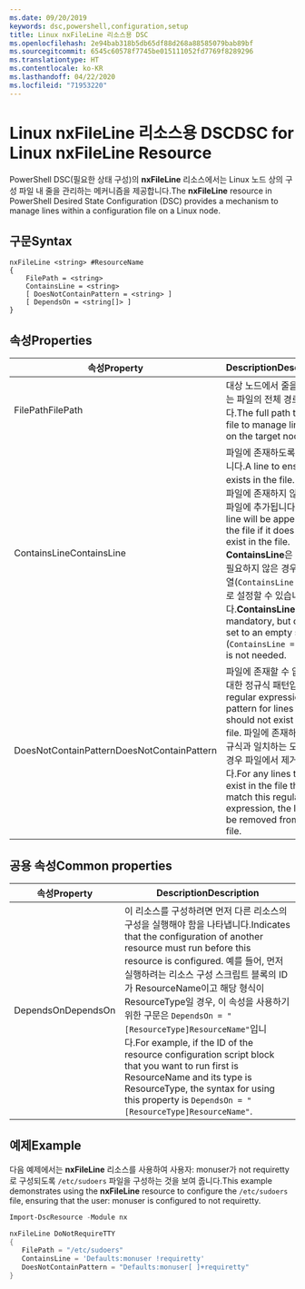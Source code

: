 ```yaml
---
ms.date: 09/20/2019
keywords: dsc,powershell,configuration,setup
title: Linux nxFileLine 리소스용 DSC
ms.openlocfilehash: 2e94bab318b5db65df88d268a88585079bab89bf
ms.sourcegitcommit: 6545c60578f7745be015111052fd7769f8289296
ms.translationtype: HT
ms.contentlocale: ko-KR
ms.lasthandoff: 04/22/2020
ms.locfileid: "71953220"
---
```

# <a name="dsc-for-linux-nxfileline-resource"></a><span data-ttu-id="7a61a-103">Linux nxFileLine 리소스용 DSC</span><span class="sxs-lookup"><span data-stu-id="7a61a-103">DSC for Linux nxFileLine Resource</span></span>

<span data-ttu-id="7a61a-104">PowerShell DSC(필요한 상태 구성)의 **nxFileLine** 리소스에서는 Linux 노드 상의 구성 파일 내 줄을 관리하는 메커니즘을 제공합니다.</span><span class="sxs-lookup"><span data-stu-id="7a61a-104">The **nxFileLine** resource in PowerShell Desired State Configuration (DSC) provides a mechanism to manage lines within a configuration file on a Linux node.</span></span>

## <a name="syntax"></a><span data-ttu-id="7a61a-105">구문</span><span class="sxs-lookup"><span data-stu-id="7a61a-105">Syntax</span></span>

```Syntax
nxFileLine <string> #ResourceName
{
    FilePath = <string>
    ContainsLine = <string>
    [ DoesNotContainPattern = <string> ]
    [ DependsOn = <string[]> ]
}
```

## <a name="properties"></a><span data-ttu-id="7a61a-106">속성</span><span class="sxs-lookup"><span data-stu-id="7a61a-106">Properties</span></span>

|<span data-ttu-id="7a61a-107">속성</span><span class="sxs-lookup"><span data-stu-id="7a61a-107">Property</span></span> |<span data-ttu-id="7a61a-108">Description</span><span class="sxs-lookup"><span data-stu-id="7a61a-108">Description</span></span> |
|---|---|
|<span data-ttu-id="7a61a-109">FilePath</span><span class="sxs-lookup"><span data-stu-id="7a61a-109">FilePath</span></span> |<span data-ttu-id="7a61a-110">대상 노드에서 줄을 관리하는 파일의 전체 경로입니다.</span><span class="sxs-lookup"><span data-stu-id="7a61a-110">The full path to the file to manage lines in on the target node.</span></span> |
|<span data-ttu-id="7a61a-111">ContainsLine</span><span class="sxs-lookup"><span data-stu-id="7a61a-111">ContainsLine</span></span> |<span data-ttu-id="7a61a-112">파일에 존재하도록 할 줄입니다.</span><span class="sxs-lookup"><span data-stu-id="7a61a-112">A line to ensure exists in the file.</span></span> <span data-ttu-id="7a61a-113">이 줄은 파일에 존재하지 않는 경우 파일에 추가됩니다.</span><span class="sxs-lookup"><span data-stu-id="7a61a-113">This line will be appended to the file if it does not exist in the file.</span></span> <span data-ttu-id="7a61a-114">**ContainsLine**은 필수지만 필요하지 않은 경우 빈 문자열(`ContainsLine = ""`)로 설정할 수 있습니다.</span><span class="sxs-lookup"><span data-stu-id="7a61a-114">**ContainsLine** is mandatory, but can be set to an empty string (`ContainsLine = ""`) if it is not needed.</span></span> |
|<span data-ttu-id="7a61a-115">DoesNotContainPattern</span><span class="sxs-lookup"><span data-stu-id="7a61a-115">DoesNotContainPattern</span></span> |<span data-ttu-id="7a61a-116">파일에 존재할 수 없는 줄에 대한 정규식 패턴입니다.</span><span class="sxs-lookup"><span data-stu-id="7a61a-116">A regular expression pattern for lines that should not exist in the file.</span></span> <span data-ttu-id="7a61a-117">파일에 존재하고 이 정규식과 일치하는 모든 줄의 경우 파일에서 제거됩니다.</span><span class="sxs-lookup"><span data-stu-id="7a61a-117">For any lines that exist in the file that match this regular expression, the line will be removed from the file.</span></span> |

## <a name="common-properties"></a><span data-ttu-id="7a61a-118">공용 속성</span><span class="sxs-lookup"><span data-stu-id="7a61a-118">Common properties</span></span>

|<span data-ttu-id="7a61a-119">속성</span><span class="sxs-lookup"><span data-stu-id="7a61a-119">Property</span></span> |<span data-ttu-id="7a61a-120">Description</span><span class="sxs-lookup"><span data-stu-id="7a61a-120">Description</span></span> |
|---|---|
|<span data-ttu-id="7a61a-121">DependsOn</span><span class="sxs-lookup"><span data-stu-id="7a61a-121">DependsOn</span></span> |<span data-ttu-id="7a61a-122">이 리소스를 구성하려면 먼저 다른 리소스의 구성을 실행해야 함을 나타냅니다.</span><span class="sxs-lookup"><span data-stu-id="7a61a-122">Indicates that the configuration of another resource must run before this resource is configured.</span></span> <span data-ttu-id="7a61a-123">예를 들어, 먼저 실행하려는 리소스 구성 스크립트 블록의 ID가 ResourceName이고 해당 형식이 ResourceType일 경우, 이 속성을 사용하기 위한 구문은 `DependsOn = "[ResourceType]ResourceName"`입니다.</span><span class="sxs-lookup"><span data-stu-id="7a61a-123">For example, if the ID of the resource configuration script block that you want to run first is ResourceName and its type is ResourceType, the syntax for using this property is `DependsOn = "[ResourceType]ResourceName"`.</span></span> |

## <a name="example"></a><span data-ttu-id="7a61a-124">예제</span><span class="sxs-lookup"><span data-stu-id="7a61a-124">Example</span></span>

<span data-ttu-id="7a61a-125">다음 예제에서는 **nxFileLine** 리소스를 사용하여 사용자: monuser가 not requiretty로 구성되도록 `/etc/sudoers` 파일을 구성하는 것을 보여 줍니다.</span><span class="sxs-lookup"><span data-stu-id="7a61a-125">This example demonstrates using the **nxFileLine** resource to configure the `/etc/sudoers` file, ensuring that the user: monuser is configured to not requiretty.</span></span>

```powershell
Import-DscResource -Module nx

nxFileLine DoNotRequireTTY
{
   FilePath = "/etc/sudoers"
   ContainsLine = 'Defaults:monuser !requiretty'
   DoesNotContainPattern = "Defaults:monuser[ ]+requiretty"
}
```
